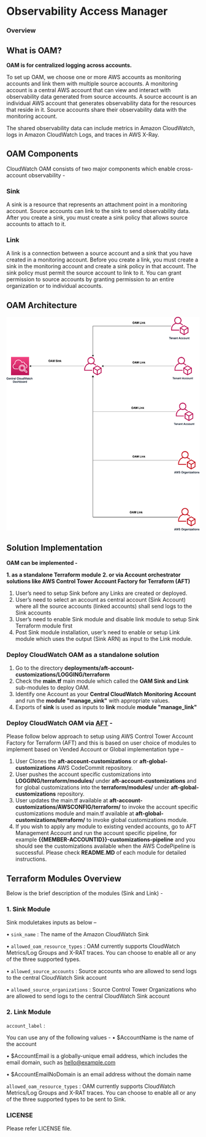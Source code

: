 
# Observability Access Manager

### Overview


## What is OAM?

**OAM is for centralized logging across accounts.**

To set up OAM, we choose one or more AWS accounts as monitoring accounts and link them with multiple source accounts. A monitoring account is a central AWS account that can view and interact with observability data generated from source accounts. A source account is an individual AWS account that generates observability data for the resources that reside in it. Source accounts share their observability data with the monitoring account.

The shared observability data can include metrics in Amazon CloudWatch, logs in Amazon CloudWatch Logs, and traces in AWS X-Ray.

## OAM Components

CloudWatch OAM consists of two major components which enable cross-account observability -

### Sink

A sink is a resource that represents an attachment point in a monitoring account. Source accounts can link to the sink to send observability data. After you create a sink, you must create a sink policy that allows source accounts to attach to it.


### Link

A link is a connection between a source account and a sink that you have created in a monitoring account.
Before you create a link, you must create a sink in the monitoring account and create a sink policy in that account. The sink policy must permit the source account to link to it. You can grant permission to source accounts by granting permission to an entire organization or to individual accounts.

## OAM Architecture

![oam](Images/oam.png)


## Solution Implementation

**OAM can be implemented -** 

**1. as a standalone Terraform module**
**2. or via Account orchestrator solutions like AWS Control Tower Account Factory for Terraform (AFT)**



1.	User’s need to setup Sink before any Links are created or deployed.
2.	User’s need to select an account as central account (Sink Account) where all the source accounts (linked accounts) shall send logs to the Sink accounts
3.	User’s need to enable Sink module and disable link module to setup Sink Terraform module first
4.	Post Sink module installation, user’s need to enable or setup  Link module which uses the output (Sink ARN) as input to the Link module.

### Deploy CloudWatch OAM as a standalone solution

1. Go to the directory **deployments/aft-account-customizations/LOGGING/terraform**
2. Check the **main.tf** main module which called the **OAM Sink and Link** sub-modules to deploy OAM.
3. Identify one Account as your **Central CloudWatch Monitoring Account** and run the **module "manage_sink"** with appropriate values.
4. Exports of **sink** is used as inputs to **link** module **module "manage_link"**



### Deploy CloudWatch OAM via [AFT](https://docs.aws.amazon.com/controltower/latest/userguide/aft-overview.html) -

Please follow below approach to setup using AWS Control Tower Account Factory for Terraform (AFT) and this is based on user choice of modules to implement based on Vended Account or Global implementation type –

1.	User Clones the **aft-account-customizations** or  **aft-global-customizations** AWS CodeCommit repository.
2.	User pushes the account specific customizations into **LOGGING/terraform/modules/<MODULE>** under **aft-account-customizations** and for global customizations into the **terraform/modules/<MODULE>**  under **aft-global-customizations** repository.
3.	User updates the main.tf available at **aft-account-customizations/AWSCONFIG/terraform/** to invoke the account specific customizations module and main.tf available at **aft-global-customizations/terraform/** to invoke global customizations module.
4.	If you wish to apply any module to existing vended accounts, go to AFT Management Account and run the account specific pipeline, for example **{{MEMBER-ACCOUNTID}}-customizations-pipeline** and you should see the customizations available when the AWS CodePipeline is successful.
Please check **README.MD** of each module for detailed instructions.


## Terraform Modules Overview

Below is the brief description of the modules (Sink and Link)  -

### 1.	Sink Module

Sink moduletakes inputs as below –

•	`sink_name` : The name of the Amazon CloudWatch Sink

•	`allowed_oam_resource_types` :  OAM currently supports CloudWatch Metrics/Log Groups and X-RAT traces. You can choose to enable all or any of the three supported types.

•	`allowed_source_accounts` : Source accounts who are allowed to send logs to the central CloudWatch Sink account

•	`allowed_source_organizations` : Source Control Tower Organizations who are allowed to send logs to the central CloudWatch Sink account

### 2.	Link Module

`account_label` :

You can use any of the following values -
•	$AccountName is the name of the account

•	$AccountEmail is a globally-unique email address, which includes the email domain, such as hello@example.com

•	$AccountEmailNoDomain is an email address without the domain name

`allowed_oam_resource_types` :  OAM currently supports CloudWatch Metrics/Log Groups and X-RAT traces. You can choose to enable all or any of the three supported types to be sent to Sink.


### LICENSE

Please refer LICENSE file.